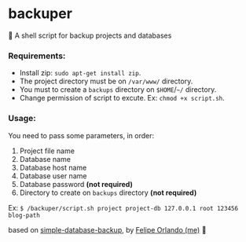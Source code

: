 # backuper
:open_file_folder: A shell script for backup projects and databases

### Requirements:
- Install zip: `sudo apt-get install zip`.
- The project directory must be on `/var/www/` directory.
- You must to create a `backups` directory on `$HOME`/`~/` directory.
- Change permission of script to excute. Ex: `chmod +x script.sh`.

### Usage:
You need to pass some parameters, in order:

1. Project file name
1. Database name
1. Database host name
1. Database user name
1. Database password **(not required)**
1. Directory to create on `backups` directory **(not required)**

Ex: `$ /backuper/script.sh project project-db 127.0.0.1 root 123456 blog-path`

based on [simple-database-backup](https://github.com/felipeorlando/simple-database-backup), by [Felipe Orlando (me)](https://github.com/felipeorlando) :facepunch:
